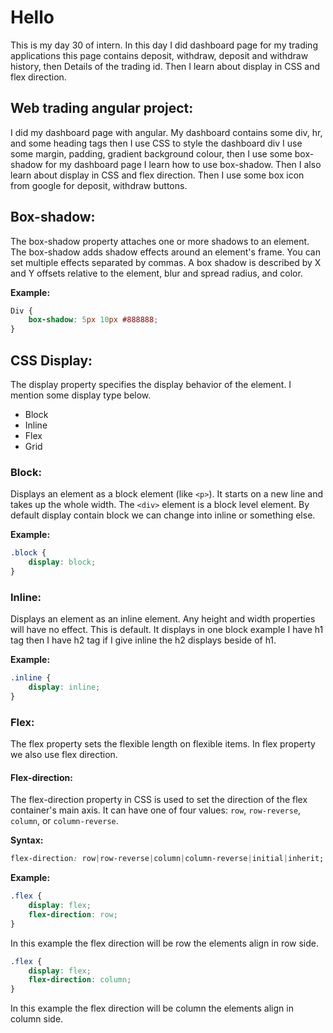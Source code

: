 
# Hello

This is my day 30 of intern. In this day I did dashboard page for my trading applications this page contains deposit, withdraw, deposit and withdraw history, then Details of the trading id. Then I learn about display in CSS and flex direction. 

## Web trading angular project:

I did my dashboard page with angular. My dashboard contains some div, hr, and some heading tags then I use CSS to style the dashboard div I use some margin, padding, gradient background colour, then I use some box-shadow for my dashboard page I learn how to use box-shadow. Then I also learn about display in CSS and flex direction. Then I use some box icon from google for deposit, withdraw buttons. 

## Box-shadow:

The box-shadow property attaches one or more shadows to an element. The box-shadow adds shadow effects around an element's frame. You can set multiple effects separated by commas. A box shadow is described by X and Y offsets relative to the element, blur and spread radius, and color.

**Example:**

```css
Div {
    box-shadow: 5px 10px #888888;
}
```

## CSS Display:

The display property specifies the display behavior of the element. I mention some display type below.

- Block  
- Inline  
- Flex  
- Grid  

### Block:

Displays an element as a block element (like `<p>`). It starts on a new line and takes up the whole width. The `<div>` element is a block level element.  By default display contain block we can change into inline or something else.

**Example:**

```css
.block {
    display: block;
}
```

### Inline:

Displays an element as an inline element. Any height and width properties will have no effect. This is default. It displays in one block example I have h1 tag then I have h2 tag if I give inline the h2 displays beside of h1.

**Example:**

```css
.inline {
    display: inline;
}
```

### Flex:

The flex property sets the flexible length on flexible items. In flex property we also use flex direction. 

#### Flex-direction:

The flex-direction property in CSS is used to set the direction of the flex container's main axis. It can have one of four values: `row`, `row-reverse`, `column`, or `column-reverse`.

**Syntax:**

```css
flex-direction: row|row-reverse|column|column-reverse|initial|inherit;
```

**Example:**

```css
.flex {
    display: flex;
    flex-direction: row;
}
```

In this example the flex direction will be row the elements align in row side.

```css
.flex {
    display: flex;
    flex-direction: column;
}
```

In this example the flex direction will be column the elements align in column side.
